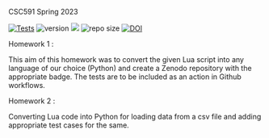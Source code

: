 CSC591 Spring 2023

[![Tests](https://github.com/manoj-ayyappan/engr-csc591-021-spring2023/actions/workflows/tests-workflow.yml/badge.svg)](https://github.com/manoj-ayyappan/engr-csc591-021-spring2023/actions/workflows/tests-workflow.yml)
![version](https://img.shields.io/github/v/release/manoj-ayyappan/engr-csc591-021-spring2023)
<img src=https://img.shields.io/badge/language-python-orange></img>
![repo size](https://img.shields.io/github/repo-size/manoj-ayyappan/engr-csc591-021-spring2023)
[![DOI](https://zenodo.org/badge/589767774.svg)](https://zenodo.org/badge/latestdoi/589767774)


Homework 1 :

This aim of this homework was to convert the given Lua script into any language of our choice (Python) and create a Zenodo repository with the appropriate badge. The tests are to be included as an action in Github workflows.

Homework 2 :

Converting Lua code into Python for loading data from a csv file and adding appropriate test cases for the same.
